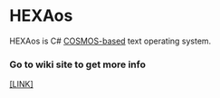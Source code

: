 # HEXAos
HEXAos is C# <a href="https://github.com/CosmosOS/Cosmos">COSMOS-based</a> text operating system.

### Go to wiki site to get more info
<a href="https://github.com/KaliMasterDev/HEXAos/wiki">[LINK]</a>
